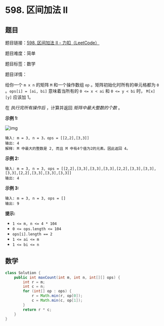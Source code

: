 # 598. 区间加法 II

## 题目

题目链接：[598. 区间加法 II - 力扣（LeetCode）](https://leetcode.cn/problems/range-addition-ii/description/)

题目难度：简单

题目标签：数学

题目详情：

给你一个 `m x n` 的矩阵 `M` 和一个操作数组 `op` 。矩阵初始化时所有的单元格都为 `0` 。`ops[i] = [ai, bi]` 意味着当所有的 `0 <= x < ai` 和 `0 <= y < bi` 时， `M[x][y]` 应该加 1。

在 *执行完所有操作后* ，计算并返回 *矩阵中最大整数的个数* 。

**示例 1:**

![img](https://assets.leetcode.com/uploads/2020/10/02/ex1.jpg)

```
输入: m = 3, n = 3，ops = [[2,2],[3,3]]
输出: 4
解释: M 中最大的整数是 2, 而且 M 中有4个值为2的元素。因此返回 4。
```

**示例 2:**

```
输入: m = 3, n = 3, ops = [[2,2],[3,3],[3,3],[3,3],[2,2],[3,3],[3,3],[3,3],[2,2],[3,3],[3,3],[3,3]]
输出: 4
```

**示例 3:**

```
输入: m = 3, n = 3, ops = []
输出: 9
```

**提示:**

- `1 <= m, n <= 4 * 104`
- `0 <= ops.length <= 104`
- `ops[i].length == 2`
- `1 <= ai <= m`
- `1 <= bi <= n`



## 数学

``` java
class Solution {
    public int maxCount(int m, int n, int[][] ops) {
        int r = m;
        int c = n;
        for (int[] op : ops) {
            r = Math.min(r, op[0]);
            c = Math.min(c, op[1]);
        }
        return r * c;
    }
}
```